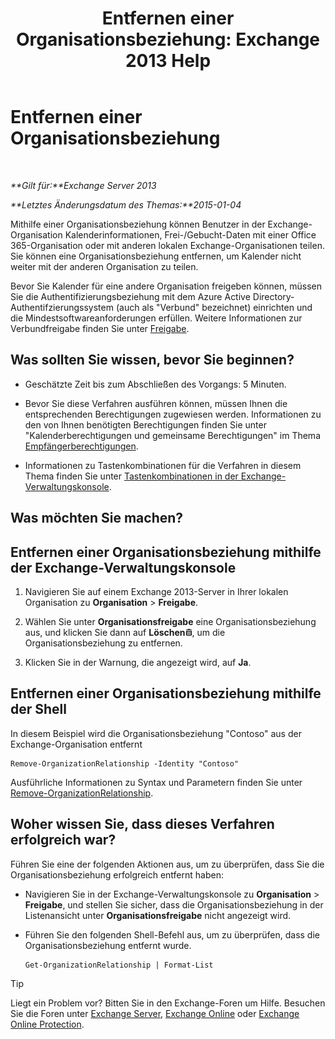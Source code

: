 ﻿---
title: 'Entfernen einer Organisationsbeziehung: Exchange 2013 Help'
TOCTitle: Entfernen einer Organisationsbeziehung
ms:assetid: ff211394-f58b-4da7-bb3a-df6abcb5950e
ms:mtpsurl: https://technet.microsoft.com/de-de/library/JJ657513(v=EXCHG.150)
ms:contentKeyID: 50477149
ms.date: 04/24/2018
mtps_version: v=EXCHG.150
ms.translationtype: HT
---

# Entfernen einer Organisationsbeziehung

 

_**Gilt für:**Exchange Server 2013_

_**Letztes Änderungsdatum des Themas:**2015-01-04_

Mithilfe einer Organisationsbeziehung können Benutzer in der Exchange-Organisation Kalenderinformationen, Frei-/Gebucht-Daten mit einer Office 365-Organisation oder mit anderen lokalen Exchange-Organisationen teilen. Sie können eine Organisationsbeziehung entfernen, um Kalender nicht weiter mit der anderen Organisation zu teilen.

Bevor Sie Kalender für eine andere Organisation freigeben können, müssen Sie die Authentifizierungsbeziehung mit dem Azure Active Directory-Authentifzierungssystem (auch als "Verbund" bezeichnet) einrichten und die Mindestsoftwareanforderungen erfüllen. Weitere Informationen zur Verbundfreigabe finden Sie unter [Freigabe](sharing-exchange-2013-help.md).

## Was sollten Sie wissen, bevor Sie beginnen?

  - Geschätzte Zeit bis zum Abschließen des Vorgangs: 5 Minuten.

  - Bevor Sie diese Verfahren ausführen können, müssen Ihnen die entsprechenden Berechtigungen zugewiesen werden. Informationen zu den von Ihnen benötigten Berechtigungen finden Sie unter "Kalenderberechtigungen und gemeinsame Berechtigungen" im Thema [Empfängerberechtigungen](recipients-permissions-exchange-2013-help.md).

  - Informationen zu Tastenkombinationen für die Verfahren in diesem Thema finden Sie unter [Tastenkombinationen in der Exchange-Verwaltungskonsole](keyboard-shortcuts-in-the-exchange-admin-center-exchange-online-protection-help.md).

## Was möchten Sie machen?

## Entfernen einer Organisationsbeziehung mithilfe der Exchange-Verwaltungskonsole

1.  Navigieren Sie auf einem Exchange 2013-Server in Ihrer lokalen Organisation zu **Organisation** \> **Freigabe**.

2.  Wählen Sie unter **Organisationsfreigabe** eine Organisationsbeziehung aus, und klicken Sie dann auf **Löschen**![Löschen (Symbol)](images/JJ657511.14f639f6-61e8-4418-bbfb-0db14de9d2f5(EXCHG.150).gif "Löschen (Symbol)"), um die Organisationsbeziehung zu entfernen.

3.  Klicken Sie in der Warnung, die angezeigt wird, auf **Ja**.

## Entfernen einer Organisationsbeziehung mithilfe der Shell

In diesem Beispiel wird die Organisationsbeziehung "Contoso" aus der Exchange-Organisation entfernt

    Remove-OrganizationRelationship -Identity "Contoso"

Ausführliche Informationen zu Syntax und Parametern finden Sie unter [Remove-OrganizationRelationship](https://technet.microsoft.com/de-de/library/ee332362\(v=exchg.150\)).

## Woher wissen Sie, dass dieses Verfahren erfolgreich war?

Führen Sie eine der folgenden Aktionen aus, um zu überprüfen, dass Sie die Organisationsbeziehung erfolgreich entfernt haben:

  - Navigieren Sie in der Exchange-Verwaltungskonsole zu **Organisation** \> **Freigabe**, und stellen Sie sicher, dass die Organisationsbeziehung in der Listenansicht unter **Organisationsfreigabe** nicht angezeigt wird.

  - Führen Sie den folgenden Shell-Befehl aus, um zu überprüfen, dass die Organisationsbeziehung entfernt wurde.
    
        Get-OrganizationRelationship | Format-List


> [!TIP]
> Liegt ein Problem vor? Bitten Sie in den Exchange-Foren um Hilfe. Besuchen Sie die Foren unter <A href="https://go.microsoft.com/fwlink/p/?linkid=60612">Exchange Server</A>, <A href="https://go.microsoft.com/fwlink/p/?linkid=267542">Exchange Online</A> oder <A href="https://go.microsoft.com/fwlink/p/?linkid=285351">Exchange Online Protection</A>.


